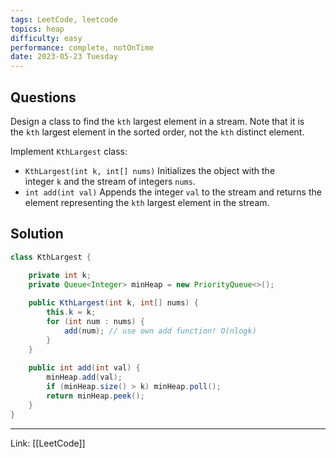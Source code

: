 ```yaml
---
tags: LeetCode, leetcode
topics: heap
difficulty: easy
performance: complete, notOnTime
date: 2023-05-23 Tuesday
---
```


## Questions

Design a class to find the `kth` largest element in a stream. Note that it is the `kth` largest element in the sorted order, not the `kth` distinct element.

Implement `KthLargest` class:

-   `KthLargest(int k, int[] nums)` Initializes the object with the integer `k` and the stream of integers `nums`.
-   `int add(int val)` Appends the integer `val` to the stream and returns the element representing the `kth` largest element in the stream.

## Solution

```Java
class KthLargest {

    private int k;
    private Queue<Integer> minHeap = new PriorityQueue<>();
    
    public KthLargest(int k, int[] nums) {
        this.k = k;    
        for (int num : nums) {
            add(num); // use own add function! O(nlogk)
        }
    }
    
    public int add(int val) {
        minHeap.add(val);
        if (minHeap.size() > k) minHeap.poll();
        return minHeap.peek();
    }
}
```

---
Link: [[LeetCode]]

